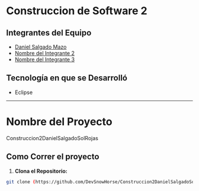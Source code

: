 # Construccion de Software 2
## Integrantes del Equipo
- [Daniel Salgado Mazo](https://github.com/DevSnowHorse)
- [Nombre del Integrante 2](enlace-al-perfil-github)
- [Nombre del Integrante 3](enlace-al-perfil-github)
## Tecnología en que se Desarrolló
- Eclipse
---
# Nombre del Proyecto
Construccion2DanielSalgadoSolRojas
## Como Correr el proyecto
1. **Clona el Repositorio:**
 ```bash
 git clone (https://github.com/DevSnowHorse/Construccion2DanielSalgadoSolRojas.git)
